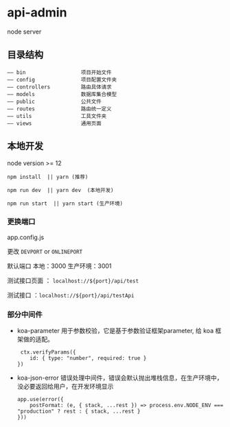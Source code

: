 # api-admin
node server

## 目录结构

```
—— bin                  项目开始文件
—— config               项目配置文件夹
—— controllers          路由具体请求
—— models               数据库集合模型
—— public               公共文件
—— routes               路由统一定义
—— utils                工具文件夹
—— views                通用页面
```

## 本地开发

node version >= 12

```
npm install  || yarn (推荐)

npm run dev  || yarn dev  (本地开发)

npm run start  || yarn start (生产环境)

```
### 更换端口

app.config.js  
 
更改 `DEVPORT` or  `ONLINEPORT`

默认端口 本地：3000  生产环境：3001

测试接口页面 ： `localhost://${port}/api/test `

测试接口 ：`localhost://${port}/api/testApi `


### 部分中间件
 - koa-parameter 用于参数校验，它是基于参数验证框架parameter, 给 koa 框架做的适配。
    ```
     ctx.verifyParams({
        id: { type: "number", required: true }
    })
    ```
 - koa-json-error 错误处理中间件，错误会默认抛出堆栈信息，在生产环境中，没必要返回给用户，在开发环境显示 
    ```
    app.use(error({
        postFormat: (e, { stack, ...rest }) => process.env.NODE_ENV === "production" ? rest : { stack, ...rest }
    }))
    ```








